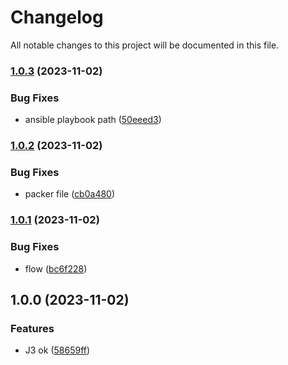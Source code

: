 # Changelog

All notable changes to this project will be documented in this file.

### [1.0.3](https://github.com/NomaDevops/ynov-devops/compare/v1.0.2...v1.0.3) (2023-11-02)


### Bug Fixes

* ansible playbook path ([50eeed3](https://github.com/NomaDevops/ynov-devops/commit/50eeed351131bbb577d2af84af8f3921d48feaf9))

### [1.0.2](https://github.com/NomaDevops/ynov-devops/compare/v1.0.1...v1.0.2) (2023-11-02)


### Bug Fixes

* packer file ([cb0a480](https://github.com/NomaDevops/ynov-devops/commit/cb0a48044b373a2f2ef6a4464fefd398edd49218))

### [1.0.1](https://github.com/NomaDevops/ynov-devops/compare/v1.0.0...v1.0.1) (2023-11-02)


### Bug Fixes

* flow ([bc6f228](https://github.com/NomaDevops/ynov-devops/commit/bc6f228e2343a960442f1c95ead136d44e3c38d4))

## 1.0.0 (2023-11-02)


### Features

* J3 ok ([58659ff](https://github.com/NomaDevops/ynov-devops/commit/58659ff5cdc5ffff73d806c0d58d22a4b2641aa6))
